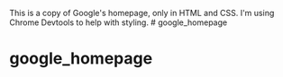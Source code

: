 This is a copy of Google's homepage, only in HTML and CSS. I'm using Chrome Devtools to help with styling. # google_homepage
# google_homepage
